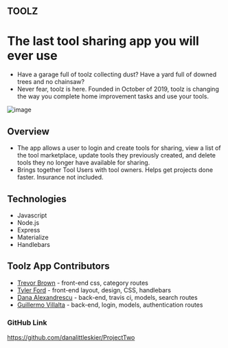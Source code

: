 ## TOOLZ


# The last tool sharing app you will ever use

* Have a garage full of toolz collecting dust? Have a yard full of downed trees and no chainsaw? 
* Never fear, toolz is here. Founded in October of 2019, toolz is changing the way you complete home improvement tasks and 
use your tools.

![image](https://user-images.githubusercontent.com/49931992/72041571-2b70f780-3269-11ea-8d7c-f14fb81e7833.png)

## Overview

* The app allows a user to login and create tools for sharing, view a list of the tool marketplace, update tools they previously created, and delete tools they no longer have available for sharing. 
* Brings together Tool Users with tool owners. Helps get projects done faster. Insurance not included.

## Technologies

* Javascript
* Node.js
* Express
* Materialize
* Handlebars


## Toolz App Contributors

* [Trevor Brown](https://github.com/tr3vbr0w) - front-end css, category routes
* [Tyler Ford](https://github.com/tylermorrisford) - front-end layout, design, CSS, handlebars
* [Dana Alexandrescu](https://github.com/danalittleskier) - back-end, travis ci, models, search routes
* [Guillermo Villalta](https://github.com/mexcelus) - back-end, login, models, authentication routes

### GitHub Link

https://github.com/danalittleskier/ProjectTwo
